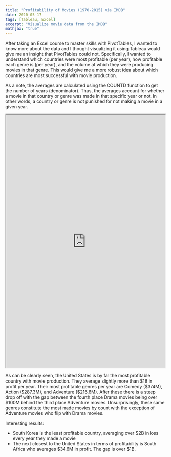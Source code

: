 ```yaml
---
title: "Profitability of Movies (1970-2015) via IMDB"
date: 2020-05-17
tags: [Tableau, Excel]
excerpt: "Visualize movie data from the IMDB"
mathjax: "true"
---
```


After taking an Excel course to master skills with PivotTables, I wanted to know more about the data and I thought visualizing it using Tableau would give me an insight that PivotTables could not. Specifically, I wanted to understand which countries were most profitable (per year), how profitable each genre is (per year), and the volume at which they were producing movies in that genre. This would give me a more robust idea about which countries are most successful with movie production. 

As a note, the averages are calculated using the COUNTD function to get the number of years (denominator). Thus, the averages account for whether a movie in that country or genre was made in that specific year or not. In other words, a country or genre is not punished for not making a movie in a given year.

<iframe src="https://public.tableau.com/shared/W3BGJMYWF?:showVizHome=no&:embed=true" width="100%" height="800"></iframe>

As can be clearly seen, the United States is by far the most profitable country with movie production. They average slightly more than \$1B in profit per year. Their most profitable genres per year are Comedy (\$374M), Action (\$287.3M), and Adventure (\$216.6M). After these there is a steep drop off with the gap between the fourth place Drama movies being over \$100M behind the third place Adventure movies. Unsurprisingly, these same genres constitute the most made movies by count with the exception of Adventure movies who flip with Drama movies.

Interesting results: 

* South Korea is the least profitable country, averaging over $2B in loss every year they made a movie
* The next closest to the United States in terms of profitability is South Africa who averages $34.6M in profit. The gap is over \$1B.